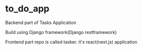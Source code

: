 # to_do_app

  Backend part of Tasks Application

  Build using Django framework(Django restframework)

  Frontend part repo is called tasker. it's react(next.js) application
